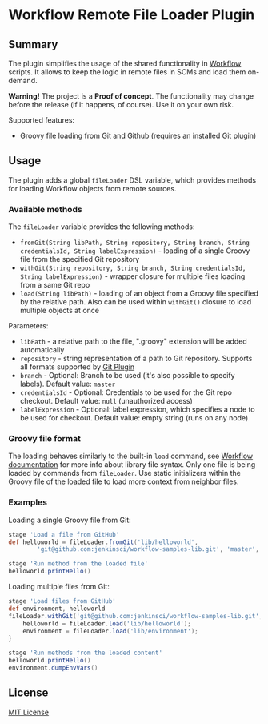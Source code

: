 # Workflow Remote File Loader Plugin

## Summary

The plugin simplifies the usage of the shared functionality in [Workflow](https://github.com/jenkinsci/workflow-plugin) scripts.
It allows to keep the logic in remote files in SCMs and load them on-demand.

**Warning!** The project is a **Proof of concept**. The functionality may change before the release (if it happens, of course). Use it on your own risk.

Supported features:
* Groovy file loading from Git and Github (requires an installed Git plugin)

## Usage

The plugin adds a global `fileLoader` DSL variable, which provides methods for loading Workflow objects from remote sources. 

### Available methods

The `fileLoader` variable provides the following methods:
* `fromGit(String libPath, String repository, String branch, String credentialsId, String labelExpression)` - loading of a single Groovy file from the specified Git repository
* `withGit(String repository, String branch, String credentialsId, String labelExpression)` - wrapper closure for multiple files loading from a same Git repo
* `load(String libPath)` - loading of an object from a Groovy file specified by the relative path. Also can be used within `withGit()` closure to load multiple objects at once

Parameters:
* `libPath` - a relative path to the file, ".groovy" extension will be added automatically
* `repository` - string representation of a path to Git repository. Supports all formats supported by [Git Plugin](https://wiki.jenkins-ci.org/display/JENKINS/Git+Plugin)
* `branch` - Optional: Branch to be used (it's also possible to specify labels). Default value: `master`
* `credentialsId` - Optional: Credentials to be used for the Git repo checkout. Default value: `null` (unauthorized access)
* `labelExpression` - Optional: label expression, which specifies a node to be used for checkout. Default value: empty string (runs on any node)

### Groovy file format

The loading behaves similarly to the built-in `load` command, see [Workflow documentation](https://github.com/jenkinsci/workflow-plugin/blob/master/TUTORIAL.md#manual-loading) for more info about library file syntax. Only one file is being loaded by commands from `fileLoader`. Use static initializers within the Groovy file of the loaded file to load more context from neighbor files.

### Examples

Loading a single Groovy file from Git:
```groovy
stage 'Load a file from GitHub'
def helloworld = fileLoader.fromGit('lib/helloworld', 
        'git@github.com:jenkinsci/workflow-samples-lib.git', 'master', null, '')

stage 'Run method from the loaded file'
helloworld.printHello()
```

Loading multiple files from Git:
```groovy
stage 'Load files from GitHub'
def environment, helloworld
fileLoader.withGit('git@github.com:jenkinsci/workflow-samples-lib.git', 'master', null, '') {
    helloworld = fileLoader.load('lib/helloworld');
    environment = fileLoader.load('lib/environment');
}

stage 'Run methods from the loaded content'
helloworld.printHello()
environment.dumpEnvVars()
```

## License
[MIT License](http://opensource.org/licenses/MIT)
